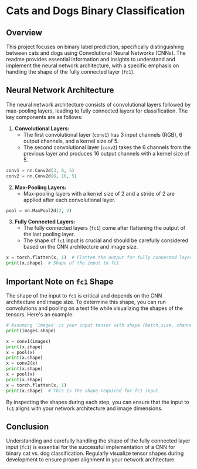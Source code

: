 # Cats and Dogs Binary Classification

## Overview
This project focuses on binary label prediction, specifically distinguishing between cats and dogs using Convolutional Neural Networks (CNNs). The readme provides essential information and insights to understand and implement the neural network architecture, with a specific emphasis on handling the shape of the fully connected layer (`fc1`).

## Neural Network Architecture
The neural network architecture consists of convolutional layers followed by max-pooling layers, leading to fully connected layers for classification. The key components are as follows:

1. **Convolutional Layers:**
   - The first convolutional layer (`conv1`) has 3 input channels (RGB), 6 output channels, and a kernel size of 5.
   - The second convolutional layer (`conv2`) takes the 6 channels from the previous layer and produces 16 output channels with a kernel size of 5.

```python
conv1 = nn.Conv2d(3, 6, 5)
conv2 = nn.Conv2d(6, 16, 5)
```

2. **Max-Pooling Layers:**
   - Max-pooling layers with a kernel size of 2 and a stride of 2 are applied after each convolutional layer.

```python
pool = nn.MaxPool2d(2, 2)
```

3. **Fully Connected Layers:**
   - The fully connected layers (`fc1`) come after flattening the output of the last pooling layer.
   - The shape of `fc1` input is crucial and should be carefully considered based on the CNN architecture and image size.

```python
x = torch.flatten(x, 1)  # Flatten the output for fully connected layers
print(x.shape)  # Shape of the input to fc1
```

## Important Note on `fc1` Shape
The shape of the input to `fc1` is critical and depends on the CNN architecture and image size. To determine this shape, you can run convolutions and pooling on a test file while visualizing the shapes of the tensors. Here's an example:

```python
# Assuming 'images' is your input tensor with shape (batch_size, channels, height, width)
print(images.shape)

x = conv1(images)
print(x.shape)
x = pool(x)
print(x.shape)
x = conv2(x)
print(x.shape)
x = pool(x)
print(x.shape)
x = torch.flatten(x, 1)
print(x.shape)  # This is the shape required for fc1 input
```

By inspecting the shapes during each step, you can ensure that the input to `fc1` aligns with your network architecture and image dimensions.

## Conclusion
Understanding and carefully handling the shape of the fully connected layer input (`fc1`) is essential for the successful implementation of a CNN for binary cat vs. dog classification. Regularly visualize tensor shapes during development to ensure proper alignment in your network architecture.